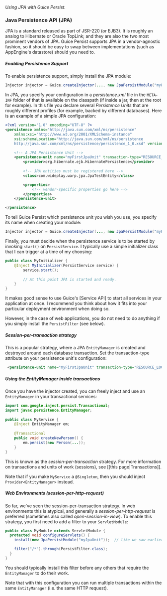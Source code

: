 _Using JPA with Guice Persist._

### Java Persistence API (JPA)

JPA is a standard released as part of JSR-220 (or EJB3). It is roughly an analog to Hibernate or Oracle TopLink; and they are also the two most prominent vendors of JPA. Guice Persist supports JPA in a vendor-agnostic fashion, so it should be easy to swap between implementations (such as AppEngine's datastore) should you need to.

##### Enabling Persistence Support

To enable persistence support, simply install the JPA module:

```java
Injector injector = Guice.createInjector(..., new JpaPersistModule("myFirstJpaUnit"));
```
 
In JPA, you specify your configuration in a *persistence.xml* file in the `META-INF` folder of that is available on the classpath (if inside a jar, then at the root for example). In this file you declare several _Persistence Units_ that are roughly different profiles (for example, backed by different databases). Here is an example of a simple JPA configuration:

```xml
<?xml version="1.0" encoding="UTF-8" ?>
<persistence xmlns="http://java.sun.com/xml/ns/persistence"
	xmlns:xsi="http://www.w3.org/2001/XMLSchema-instance"
	xsi:schemaLocation="http://java.sun.com/xml/ns/persistence
	http://java.sun.com/xml/ns/persistence/persistence_1_0.xsd" version="1.0">

	<!-- A JPA Persistence Unit -->
	<persistence-unit name="myFirstJpaUnit" transaction-type="RESOURCE_LOCAL">
		<provider>org.hibernate.ejb.HibernatePersistence</provider>
 
		<!-- JPA entities must be registered here -->
		<class>com.wideplay.warp.jpa.JpaTestEntity</class>

		<properties>
			<!-- vendor-specific properties go here -->
		</properties>
	</persistence-unit>

</persistence>
```

To tell Guice Persist which persistence unit you wish you use, you specify its name when creating your module:

```java
Injector injector = Guice.createInjector(..., new JpaPersistModule("myFirstJpaUnit"));
```

Finally, you must decide when the persistence service is to be started by invoking `start()` on `PersistService`. I typically use a simple initializer class that I can trigger at a time of my choosing:

```java
public class MyInitializer { 
	@Inject MyInitializer(PersistService service) {
		service.start(); 
 
 		// At this point JPA is started and ready.
	} 
}
```

It makes good sense to use Guice's [Service API] to start all services in your application at once. I recommend you think about how it fits into your particular deployment environment when doing so. 

However, in the case of web applications, you do not need to do anything if you simply install the `PersistFilter` (see below).

##### Session-per-transaction strategy

This is a popular strategy, where a JPA `EntityManager` is created and destroyed around each database transaction. Set the transaction-type attribute on your persistence unit's configuration:

```xml
 <persistence-unit name="myFirstJpaUnit" transaction-type="RESOURCE_LOCAL">
```

##### Using the EntityManager inside transactions
Once you have the injector created, you can freely inject and use an `EntityManager` in your transactional services:

```java
import com.google.inject.persist.Transactional;
import javax.persistence.EntityManager; 
 
public class MyService {
	@Inject EntityManager em; 
 
	@Transactional 
	public void createNewPerson() {
		em.persist(new Person(...)); 
	} 
}
```
 
This is known as the _session-per-transaction_ strategy. For more information on transactions and units of work (sessions), see [[this page|Transactions]].

Note that if you make `MyService` a `@Singleton`, then you should inject `Provider<EntityManager>` instead.

##### Web Environments (session-per-http-request)

So far, we've seen the session-per-transaction strategy. In web environments this is atypical, and generally a _session-per-http-request_ is preferred (sometimes also called _open-session-in-view_). To enable this strategy, you first need to add a filter to your `ServletModule`:

```java
public class MyModule extends ServletModule {
  protected void configureServlets() {
    install(new JpaPersistModule("myJpaUnit"));  // like we saw earlier.

    filter("/*").through(PersistFilter.class);
  }
}
```
 
You should typically install this filter before any others that require the `EntityManager` to do their work.
 
Note that with this configuration you can run multiple transactions within the same `EntityManager` (i.e. the same HTTP request).
